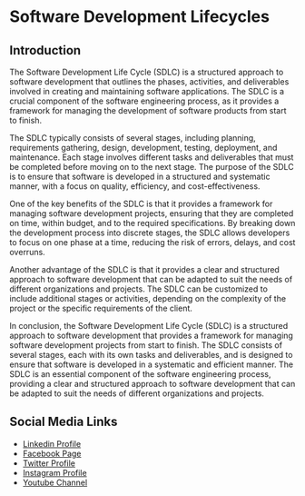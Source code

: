 # Software Development Lifecycles

## Introduction

The Software Development Life Cycle (SDLC) is a structured approach to software development that outlines the phases, activities, and deliverables involved in creating and maintaining software applications. The SDLC is a crucial component of the software engineering process, as it provides a framework for managing the development of software products from start to finish.

The SDLC typically consists of several stages, including planning, requirements gathering, design, development, testing, deployment, and maintenance. Each stage involves different tasks and deliverables that must be completed before moving on to the next stage. The purpose of the SDLC is to ensure that software is developed in a structured and systematic manner, with a focus on quality, efficiency, and cost-effectiveness.

One of the key benefits of the SDLC is that it provides a framework for managing software development projects, ensuring that they are completed on time, within budget, and to the required specifications. By breaking down the development process into discrete stages, the SDLC allows developers to focus on one phase at a time, reducing the risk of errors, delays, and cost overruns.

Another advantage of the SDLC is that it provides a clear and structured approach to software development that can be adapted to suit the needs of different organizations and projects. The SDLC can be customized to include additional stages or activities, depending on the complexity of the project or the specific requirements of the client.

In conclusion, the Software Development Life Cycle (SDLC) is a structured approach to software development that provides a framework for managing software development projects from start to finish. The SDLC consists of several stages, each with its own tasks and deliverables, and is designed to ensure that software is developed in a systematic and efficient manner. The SDLC is an essential component of the software engineering process, providing a clear and structured approach to software development that can be adapted to suit the needs of different organizations and projects.

Social Media Links
---

* [Linkedin Profile](https://www.linkedin.com/in/shalomshan-selvakumar-423aaa1aa/)
* [Facebook Page](https://web.facebook.com/selvakumar.shalomshan)
* [Twitter Profile](https://mobile.twitter.com/SHALOMSHANS)
* [Instagram Profile](https://www.instagram.com/shalomshanselvakumar/)
* [Youtube Channel](https://www.youtube.com/channel/UCeQfTqz1hxhe_Lt37I2JLDg)